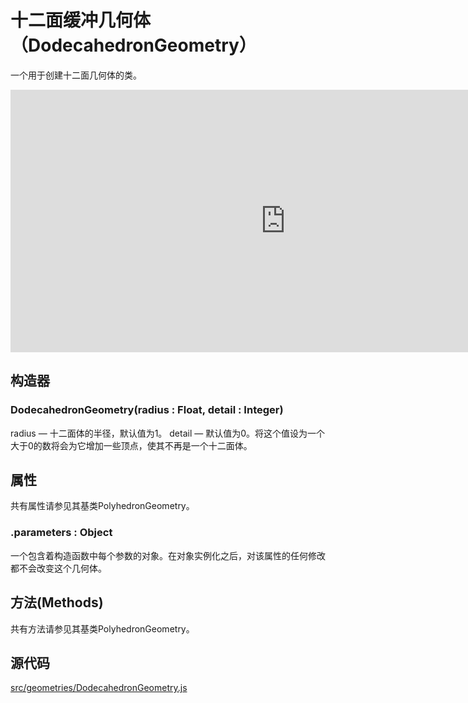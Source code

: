 # 十二面缓冲几何体（DodecahedronGeometry）

一个用于创建十二面几何体的类。

<iframe id="scene" src="https://threejs.org/docs/scenes/geometry-browser.html#DodecahedronGeometry" style="width: 880px; height: 420px; border: 0px; color: rgb(187, 187, 187); font-family: Inter, sans-serif; font-size: 18px; font-style: normal; font-variant-ligatures: normal; font-variant-caps: normal; font-weight: 400; letter-spacing: normal; orphans: 2; text-align: start; text-indent: 0px; text-transform: none; white-space: normal; widows: 2; word-spacing: 0px; -webkit-text-stroke-width: 0px; text-decoration-thickness: initial; text-decoration-style: initial; text-decoration-color: initial;"></iframe>



## 构造器

### DodecahedronGeometry(radius : Float, detail : Integer)

radius — 十二面体的半径，默认值为1。
detail — 默认值为0。将这个值设为一个大于0的数将会为它增加一些顶点，使其不再是一个十二面体。

## 属性

共有属性请参见其基类PolyhedronGeometry。

### .parameters : Object

一个包含着构造函数中每个参数的对象。在对象实例化之后，对该属性的任何修改都不会改变这个几何体。

## 方法(Methods)

共有方法请参见其基类PolyhedronGeometry。

## 源代码

[src/geometries/DodecahedronGeometry.js](https://github.com/mrdoob/three.js/blob/master/src/geometries/DodecahedronGeometry.js)